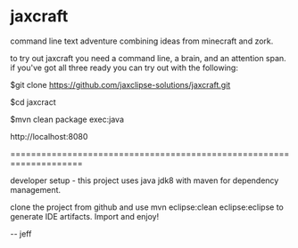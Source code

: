 # jaxcraft
command line text adventure combining ideas from minecraft and zork.

to try out jaxcraft you need a command line, a brain, and an attention span.
if you've got all three ready you can try out with the following:


$git clone https://github.com/jaxclipse-solutions/jaxcraft.git

$cd jaxcract

$mvn clean package exec:java

http://localhost:8080

====================================================================

developer setup - this project uses java jdk8 with maven for dependency management.

clone the project from github and use mvn eclipse:clean eclipse:eclipse 
to generate IDE artifacts.  Import and enjoy!

-- jeff

